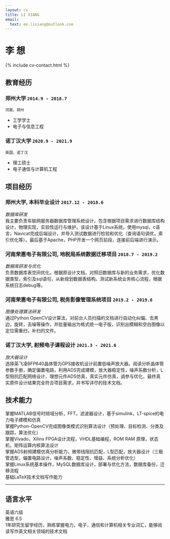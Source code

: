 ```yaml
---
layout: cv
title: LI XIANG
email:
  text: ee.lixiang@outlook.com
---
```


# **李** **想**

<!--
include contact information from the front matter
Supported arguments:
    - homepage: url, text
    - phone
    - email
-->

{% include cv-contact.html %}

## 教育经历

### **郑州大学** `2014.9 - 2018.7`

```
河南，郑州
```

- 工学学士
- 电子与信息工程

### **诺丁汉大学** `2020.9 - 2021.9`

```
英国，诺丁汉
```

- 理工硕士
- 电子通信与计算机工程


## 项目经历

### **郑州大学, 本科毕业设计** `2017.12 - 2018.6`
_数据库研发_<br>
我主要负责车联网服务器数据库管理系统设计，包含根据项目需求进行数据库结构设计，物理实现，实验性运行与维护。该设计基于Linux系统，使用mysql，c语言，Navicat完成后端设计，并导入测试数据进行检验和优化（查询语句调优，索引优化等）。最后基于Apache，PHP开发一个网页前段，连接前后端进行演示。

### **河南荣惠电子有限公司, 地税局系统数据迁移项目** `2018.7 - 2019.2`
_数据库研发与优化_<br>
负责数据库表空间优化。根据原设计文档，对照旧数据库与新的业务需求，优化数据类型，索引及sql语句，从新规划数据表结构。测试新系统业务核心流程，根据系统日志debug等。

### **河南荣惠电子有限公司, 税务影像管理系统项目** `2019.2 - 2019.6`
_图像处理算法研发_<br>
通过Python OpenCV设计算法，对前台人员扫描的文档进行自动化纠偏、去黑边，旋转，去噪等操作，并批量输出为格式统一电子版，识别出模糊和空白图像以定位需重扫，补扫的文件。

### **诺丁汉大学, 射频电子课程设计** `2021.3 - 2021.6`
_放大器设计_<br>
选择英飞凌BFP640晶体管为GPS接收机设计前置低噪声放大器。阅读分析晶体管参数手册，确定偏置电路，利用ADS完成建模，放大器稳定性，噪声系数分析，L型阻抗匹配网络设计，理想元件ADS仿真，真实元件仿真，调参与优化，最终真实原件设计结果完全符合项目需求，并书写详尽的技术文档。
## 技术能力

掌握MATLAB信号时频域分析，FFT，滤波器设计，基于simulink，LT-spice的电力电子建模和仿真<br>
掌握Python-OpenCV完成图像类模式识别算法设计（预处理、目标检测、分类及跟踪，算法优化） <br>
掌握Vivado，Xilinx FPGA设计流程，VHDL基础编程，ROM RAM 原理，状态机，矩阵运算内核算法设计 <br>
掌握ADS射频建模仿真分析能力，微带线阻抗匹配，L型匹配，放大器设计（三极管选型，偏置电路设计，噪声系数、稳定性、增益、系统分析优化） <br>
掌握Linux系统基本操作，MySQL数据库设计，部署与优化方法，数据库备份，迁移流程 <br>
基础LaTeX技术文档写作能力 

---

## 语言水平

英语六级 <br>
雅思 6.5 <br>
1年研究生留学经历，熟练掌握电力，电子，通信和计算机相关专业词汇，能够阅读写作英文相关领域的技术文档<br>




<!-- ### Footer

Last updated: May 2013 -->
